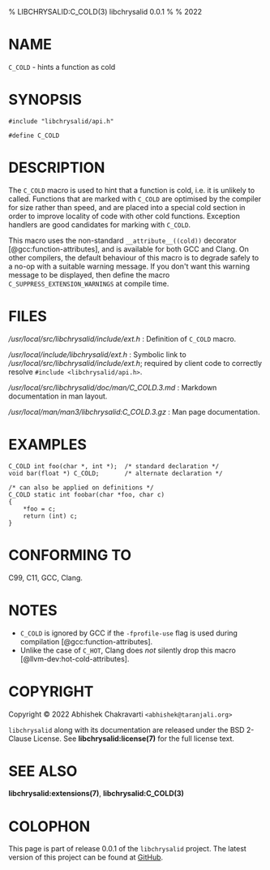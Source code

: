 % LIBCHRYSALID:C_COLD(3) libchrysalid 0.0.1
%
% 2022
 

# NAME

`C_COLD` - hints a function as cold


# SYNOPSIS

```
#include "libchrysalid/api.h"

#define C_COLD
```


# DESCRIPTION

The `C_COLD` macro is used to hint that a function is cold, i.e. it is
unlikely to called. Functions that are marked with `C_COLD` are
optimised by the compiler for size rather than speed, and are placed
into a special cold section in order to improve locality of code with
other cold functions. Exception handlers are good candidates for marking
with `C_COLD`.

This macro uses the non-standard `__attribute__((cold))` decorator
[@gcc:function-attributes], and is available for both GCC and Clang. On other
compilers, the default behaviour of this macro is to degrade safely to a no-op
with a suitable warning message. If you don't want this warning message to be
displayed, then define the macro `C_SUPPRESS_EXTENSION_WARNINGS` at compile
time.


# FILES

*/usr/local/src/libchrysalid/include/ext.h*
: Definition of `C_COLD` macro.

*/usr/local/include/libchrysalid/ext.h*
: Symbolic link to */usr/local/src/libchrysalid/include/ext.h*; required by
client code to correctly resolve `#include <libchrysalid/api.h>`.

*/usr/local/src/libchrysalid/doc/man/C_COLD.3.md*
: Markdown documentation in man layout.

*/usr/local/man/man3/libchrysalid:C_COLD.3.gz*
: Man page documentation.

 
# EXAMPLES

```
C_COLD int foo(char *, int *);  /* standard declaration */
void bar(float *) C_COLD;       /* alternate declaration */
    
/* can also be applied on definitions */
C_COLD static int foobar(char *foo, char c)
{
	*foo = c;
	return (int) c;
}
```


# CONFORMING TO

C99, C11, GCC, Clang.

 
# NOTES

- `C_COLD` is ignored by GCC if the `-fprofile-use` flag is used during
  compilation [@gcc:function-attributes].
- Unlike the case of `C_HOT`, Clang does _not_ silently drop this macro
  [@llvm-dev:hot-cold-attributes].


# COPYRIGHT

Copyright &copy; 2022 Abhishek Chakravarti `<abhishek@taranjali.org>`

`libchrysalid` along with its documentation are released under the BSD 2-Clause
License. See **libchrysalid:license(7)** for the full license text.


# SEE ALSO

**libchrysalid:extensions(7)**, **libchrysalid:C_COLD(3)**


# COLOPHON

This page is part of release 0.0.1 of the `libchrysalid` project. The latest
version of this project can be found at
[GitHub](https://github.com/achakravarti/libchrysalid).

